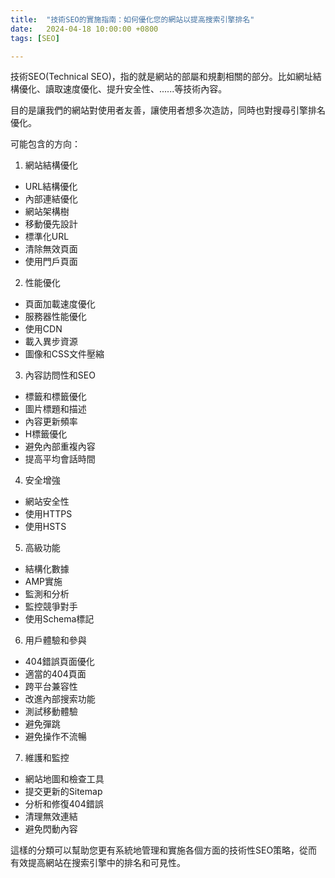 ```yaml
---
title:  "技術SEO的實施指南：如何優化您的網站以提高搜索引擎排名"
date:   2024-04-18 10:00:00 +0800
tags: [SEO]

---
```



技術SEO(Technical SEO)，指的就是網站的部屬和規劃相關的部分。比如網址結構優化、讀取速度優化、提升安全性、......等技術內容。

目的是讓我們的網站對使用者友善，讓使用者想多次造訪，同時也對搜尋引擎排名優化。

可能包含的方向：

1. 網站結構優化
* URL結構優化
* 內部連結優化
* 網站架構樹
* 移動優先設計
* 標準化URL
* 清除無效頁面
* 使用門戶頁面
2. 性能優化
* 頁面加載速度優化
* 服務器性能優化
* 使用CDN
* 載入異步資源
* 圖像和CSS文件壓縮
3. 內容訪問性和SEO
* 標籤和標籤優化
* 圖片標題和描述
* 內容更新頻率
* H標籤優化
* 避免內部重複內容
* 提高平均會話時間
4. 安全增強
* 網站安全性
* 使用HTTPS
* 使用HSTS
5. 高級功能
* 結構化數據
* AMP實施
* 監測和分析
* 監控競爭對手
* 使用Schema標記
6. 用戶體驗和參與
* 404錯誤頁面優化
* 適當的404頁面
* 跨平台兼容性
* 改進內部搜索功能
* 測試移動體驗
* 避免彈跳
* 避免操作不流暢
7. 維護和監控
* 網站地圖和檢查工具
* 提交更新的Sitemap
* 分析和修復404錯誤
* 清理無效連結
* 避免閃動內容



這樣的分類可以幫助您更有系統地管理和實施各個方面的技術性SEO策略，從而有效提高網站在搜索引擎中的排名和可見性。

